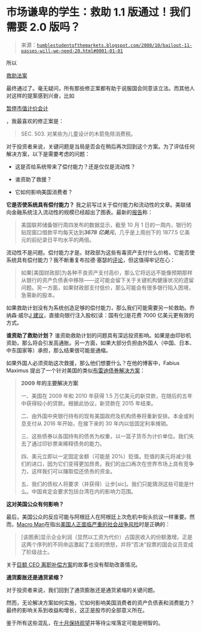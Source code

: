 <!--yml

类别：未分类

日期：2024-05-18 01:04:28

-->

# 市场谦卑的学生：救助 1.1 版通过！我们需要 2.0 版吗？

> 来源：[`humblestudentofthemarkets.blogspot.com/2008/10/bailout-11-passes-will-we-need-20.html#0001-01-01`](https://humblestudentofthemarkets.blogspot.com/2008/10/bailout-11-passes-will-we-need-20.html#0001-01-01)

所以

[救助法案](http://money.cnn.com/2008/10/01/news/pdf/index.htm)

最终通过了。毫无疑问，所有那些修正案都有助于说服国会同意该立法。而其他人对这样的提案感到兴奋，比如

[暂停市值计价会计](http://online.wsj.com/article/SB122290736164696507.html)

，我最喜欢的修正案是：

> SEC. 503\. 对某些为儿童设计的木箭免除消费税。

对于投资者来说，关键问题是当局是否会在稍后再次回到这个方案。为了评估任何解决方案，以下是需要考虑的问题：

+   这是否给系统带来了偿付能力？还是仅仅是流动性？

+   谁资助了救援？

+   它如何影响美国消费者？

**它是否使系统具有偿付能力？** 我之前写过关于偿付能力和流动性的文章。美联储向金融系统注入流动性的规模已经超出了图表。最新的[报告](http://www.reuters.com/article/ousiv/idUSTRE4918O020081002)称：

> 美国联邦储备银行周四发布的数据显示，截至 10 月 1 日的一周内，银行的贴现窗口借款平均每天达到***3678 亿美元***，几乎是上周创下的 1877.5 亿美元的前纪录日平均水平的两倍。

流动性不是问题。偿付能力才是。财政部为这些有毒资产支付什么价格，它能否使系统具有偿付能力？我不断重复布拉德·塞瑟的[评论](http://blogs.cfr.org/setser/2008/09/23/some-ballpark-bailout-math/)，但这值得牢记在心：

> 如果[美国财政部]为各种不良资产支付高价，那么它将远远不能像预期那样从银行的资产负债表中移除——这可能会留下关于关键机构健康状况的遗留问题。另一方面，如果财政部支付低价，那么可能会有很多银行陷入困境，急需新的股本。

如果救助计划没有为系统创造足够的偿付能力，那么我们可能需要另一轮救助。乔纳森·威尔[J 建议](http://www.bloomberg.com/apps/news?pid=20601039&sid=aguOUred8Bjg&refer=home)，直接向银行注入股权[读：国有化]是花费 7000 亿美元更有效的方式。

**谁资助了救助计划？** 谁资助救助计划的问题具有深远投资影响。如果是由印钞机资助，那么将会引发高通胀。另一方面，如果大部分负担由外国人（中国、日本、中东国家等）承担，那么结果很可能是通缩。

如果外国人必须资助这次救援，那么他们想要什么？在他的博客中，Fabius Maximus 提出了一个针对美国的类似[布雷迪债券解决方案](http://fabiusmaximus.wordpress.com/2008/10/01/america-2/)：

> **2009 年的主要解决方案**
> 
> 一、美国在 2009 年和 2010 年获得 1.5 万亿美元的新贷款，在随后的五年中获得较小的贷款。根据此协议，新贷款在 2015 年结束。
> 
> 二、由外国中央银行持有的现有美国政府及机构债券将重新安排。本金或利息支付从 2016 年开始，在接下来的 30 年内以低固定利率摊销。
> 
> 三、这些债券以各国持有的债务为权重，以一篮子货币为计价单位。我们失去了通过印钞票来稀释债务的能力。
> 
> 四、美元立即以一定固定金额（可能是 20%）贬值。贬值的美元将减少我们的进口，因为它们变得更加昂贵。我们的出口再次在世界市场上具有竞争力，这样我们可以赚取偿还债务的资金。
> 
> 五、我们的债权人将要求（并获得）让步[sic]。我们只能猜测这些可能是什么。中国肯定会要求包括台湾在内的影响力范围。

**这对美国公众有何影响？**

最后，美国公众的反应可能与阿根廷人在阿根廷上次危机中街头抗议一样重要。然而，[Macro Man](http://macro-man.blogspot.com/2008/09/tenor-madness.html)在指出[美国人正面临严重的社会战争风险](https://blogger.googleusercontent.com/img/b/R29vZ2xl/AVvXsEi3iTtEicFLiVGnprv0_84UZ7PBUrV9N1L19D6TMqrJm2iaGMTQ_H2m5WWZK-nkpLQ7oLZpH7f2Y0QIHJ56Y_As71UM_jJA4kEBvtxh3blRtFswHCg22F9F-Nk2qOvh4B-EFzMOiQm7p66t/s1600-h/package.GIF)时是正确的：

> [该图表]显示企业利润（显然以工资为代价）占国民收入的份额激增。正是这两个序列的不同命运激起了主街的愤怒，并将“否决”投票的国会议员变成了阶级战士。

关于[巨额 CEO 离职补偿方案](http://cunningrealist.blogspot.com/2008/09/yes-this-system-deserves-bailout.html)的故事也没有帮助改善情况。

**通货膨胀还是通货紧缩？**

对于投资者来说，我们回到了通货膨胀还是通货紧缩的关键问题。

然而，无论解决方案如何实施，它如何影响美国消费者的资产负债表和消费能力？最终的影响关系到收益和增长，这正是股市的全部意义所在。

鉴于所有这些混乱，在[十月保持观望](http://humblestudentofthemarkets.blogspot.com/2008/10/wait-for-halloween.html)并等待尘埃落定可能是明智的。
